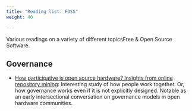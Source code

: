 ```yaml
---
title: "Reading list: FOSS"
weight: 40

---
```


Various readings on a variety of different topicsFree & Open Source Software.


## Governance

* [How participative is open source hardware? Insights from online repository mining](https://www.cambridge.org/core/services/aop-cambridge-core/content/view/D1341B4E550B8F42032585694B6DB8D8/S205347011800015Xa.pdf/how_participative_is_open_source_hardware_insights_from_online_repository_mining.pdf):
  Interesting study of how people work together.
  Or, how governance works even if it is not explicitly designed.
  Notable as an early intersectional conversation on governance models in open hardware communities.
